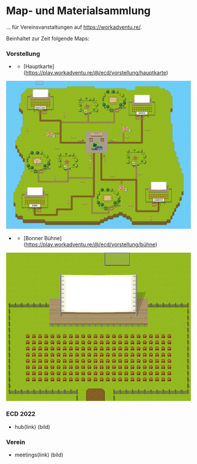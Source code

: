 # Map- und Materialsammlung 
... für Vereinsvanstaltungen auf https://workadventu.re/.

Beinhaltet zur Zeit folgende Maps:
### Vorstellung
  - * [Hauptkarte] (https://play.workadventu.re/@/ecd/vorstellung/hauptkarte)
  
  ![map](./material/bilder/vorstellung-main.png)
  
  
  - * [Bonner Bühne] (https://play.workadventu.re/@/ecd/vorstellung/bühne)
  
  ![map](./material/bilder/vorstellung-bonn.png)
  
### ECD 2022
  - hub(link)
  (bild)

### Verein
  - meetings(link)
  (bild)
